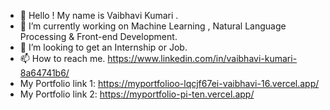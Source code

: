 - 👋  Hello ! My name is Vaibhavi Kumari .
- 👀 I’m currently working on Machine Learning , Natural Language Processing & Front-end Development.
- 💞️ I’m looking to get an Internship or Job.
- 📫 How to reach me. https://www.linkedin.com/in/vaibhavi-kumari-8a64741b6/
-    My Portfolio link 1: https://myportfolioo-lqcjf67ei-vaibhavi-16.vercel.app/
-    My Portfolio link 2: https://myportfolio-pi-ten.vercel.app/
